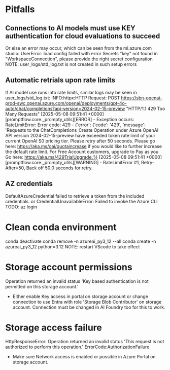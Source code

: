 # Pitfalls

## Connections to AI models must use KEY authentication for cloud evaluations to succeed
Or else an error may occur, which can be seen from the ml.azure.com studio:
    UserError: load config failed with error Secrets "key" not found in "WorkspaceConnection", please provide the right secret configuration
NOTE: user_logs/std_log.txt is not created in such setup errors

## Automatic retrials upon rate limits
If AI model use runs into rate limits, similar logs may be seen in user_logs/std_log.txt:
INFO:httpx:HTTP Request: POST https://sbn-openai-prod-swc.openai.azure.com/openai/deployments/gpt-4o-auto/chat/completions?api-version=2024-02-15-preview "HTTP/1.1 429 Too Many Requests"
[2025-05-08 09:51:41 +0000][promptflow.core._prompty_utils][ERROR] - Exception occurs: RateLimitError: Error code: 429 - {'error': {'code': '429', 'message': 'Requests to the ChatCompletions_Create Operation under Azure OpenAI API version 2024-02-15-preview have exceeded token rate limit of your current OpenAI S0 pricing tier. Please retry after 50 seconds. Please go here: https://aka.ms/oai/quotaincrease if you would like to further increase the default rate limit. For Free Account customers, upgrade to Pay as you Go here: https://aka.ms/429TrialUpgrade.'}}
[2025-05-08 09:51:41 +0000][promptflow.core._prompty_utils][WARNING] - RateLimitError #1, Retry-After=50, Back off 50.0 seconds for retry.

## AZ credentials
DefaultAzureCredential failed to retrieve a token from the included credentials.
or
CredentialUnavailableError: Failed to invoke the Azure CLI
TODO: az login

# Clean conda environment
conda deactivate
conda remove -n azureai_py3_12 --all
conda create -n azureai_py3_12 python=3.12
NOTE: restart VScode to take effect

# Storage account permissions
Operation returned an invalid status 'Key based authentication is not permitted on this storage account.'
- Either enable Key access in portal on storage account or change connection to use Entra with role 'Storage Blob Contributor' on storage account. Connection must be changed in AI Foundry too for this to work.

# Storage access failure
HttpResponseError: Operation returned an invalid status 'This request is not authorized to perform this operation.'
ErrorCode:AuthorizationFailure
- Make sure Network access is enabled or possible in Azure Portal on storage account.